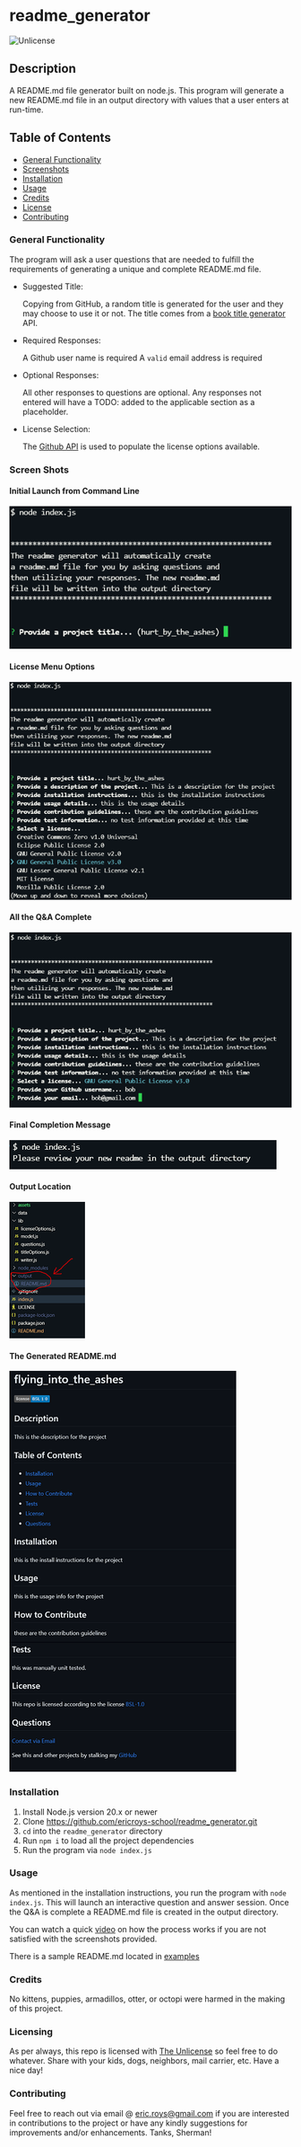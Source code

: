 # readme_generator

![Unlicense](https://img.shields.io/badge/license-The_Unlicense-blue)

## Description

A README.md file generator built on node.js. This program will
generate a new README.md file in an output directory with values
that a user enters at run-time.

## Table of Contents

- [General Functionality](#general-functionality)
- [Screenshots](#screen-shots)
- [Installation](#installation)
- [Usage](#usage)
- [Credits](#credits)
- [License](#licensing)
- [Contributing](#contributing)

### General Functionality

The program will ask a user questions that are needed to fulfill
the requirements of generating a unique and complete README.md file.

- Suggested Title:

  Copying from GitHub, a random title is generated for the user and they may choose to use it or not. The title comes from a [book title generator](https://story-shack-cdn-v2.glitch.me/generators/book-title-generator?count=10) API.

- Required Responses:

  A Github user name is required
  A `valid` email address is required

- Optional Responses:

  All other responses to questions are optional. Any responses not
  entered will have a TODO: added to the applicable section as a placeholder.

- License Selection:

  The [Github API](https://api.github.com/licenses) is used to populate the license options available.

### Screen Shots

#### Initial Launch from Command Line

![Initial Launch Showing Suggested Title](./assets/images/initial_launch.png)

#### License Menu Options

![License Menu Options](./assets/images/license_menu_options.png)

#### All the Q&A Complete

![QA Completed](./assets/images/complete_b4_msg.png)

#### Final Completion Message

![Final Msg](./assets/images/complete.msg.png)

#### Output Location

![Output Location](./assets/images/output.png)

#### The Generated README.md

![README.md](./assets/images/readme_view.png)

### Installation

1.  Install Node.js version 20.x or newer
2.  Clone https://github.com/ericroys-school/readme_generator.git
3.  `cd` into the `readme_generator` directory
4.  Run `npm i` to load all the project dependencies
5.  Run the program via `node index.js`

### Usage

As mentioned in the installation instructions, you run the program with `node index.js`. This will launch an interactive question and answer session. Once the Q&A is complete a README.md file is created in the output directory.

You can watch a quick [video](https://drive.google.com/file/d/1HS-gsmMzTKEV4Utv9PMGEHEauATYKBZe/view) on how the process works if you are not satisfied with the screenshots provided.

There is a sample README.md located in [examples](./assets/examples/README.md)

### Credits

No kittens, puppies, armadillos, otter, or octopi were harmed in the making of this project.

### Licensing

As per always, this repo is licensed with [The Unlicense](http://choosealicense.com/licenses/unlicense) so feel free to do whatever. Share with your kids, dogs, neighbors, mail carrier, etc. Have a nice day!

### Contributing

Feel free to reach out via email @ eric.roys@gmail.com if you are interested in contributions to the project or have any kindly suggestions for improvements and/or enhancements. Tanks, Sherman!
